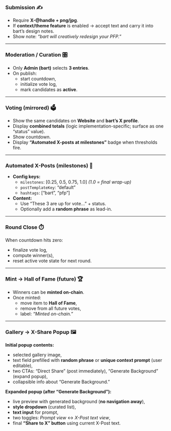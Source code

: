 ### Submission ✍️

- Require **X-@handle + png/jpg**.
- If **context/theme feature** is enabled → accept text and carry it into bart’s design notes.
- Show note: _“bart will creatively redesign your PFP.”_

---

### Moderation / Curation 🎛️

- Only **Admin (bart)** selects **3 entries**.
- On publish:
  - start countdown,
  - initialize vote log,
  - mark candidates as **active**.

---

### Voting (mirrored) 🗳️

- Show the same candidates on **Website** and **bart’s X profile**.
- Display **combined totals** (logic implementation-specific; surface as one “status” value).
- Show countdown.
- Display **“Automated X-posts at milestones”** badge when thresholds fire.

---

### Automated X-Posts (milestones) 📢

- **Config keys:**
  - `milestones`: [0.25, 0.5, 0.75, 1.0] _(1.0 = final wrap-up)_
  - `postTemplateKey`: “default”
  - `hashtags`: [“bart”, “pfp”]
- **Content:**
  - Use “These 3 are up for vote…” + status.
  - Optionally add a **random phrase** as lead-in.

---

### Round Close ⏱️

When countdown hits zero:

- finalize vote log,
- compute winner(s),
- reset active vote state for next round.

---

### Mint → Hall of Fame (future) 🏆

- Winners can be **minted on-chain**.
- Once minted:
  - move item to **Hall of Fame**,
  - remove from all future votes,
  - label: _“Minted on-chain.”_

---

### Gallery → X-Share Popup 🖼️

**Initial popup contents:**

- selected gallery image,
- text field prefilled with **random phrase** or **unique context prompt** (user editable),
- two CTAs: “Direct Share” (post immediately), “Generate Background” (expand popup),
- collapsible info about “Generate Background.”

**Expanded popup (after “Generate Background”):**

- live preview with generated background (**no navigation away**),
- **style dropdown** (curated list),
- **text input** for prompt,
- two toggles: _Prompt view_ ↔ _X-Post text view_,
- final **“Share to X” button** using current X-Post text.
